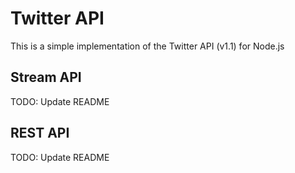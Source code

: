 # Twitter API

This is a simple implementation of the Twitter API (v1.1) for Node.js

## Stream API

TODO: Update README

## REST API

TODO: Update README
